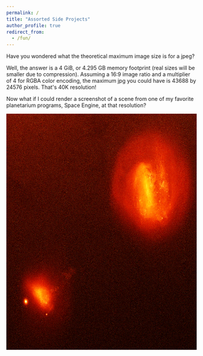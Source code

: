 ```yaml
---
permalink: /
title: "Assorted Side Projects" 
author_profile: true
redirect_from: 
  - /fun/
---
```


Have you wondered what the theoretical maximum image size is for a jpeg?

Well, the answer is a 4 GiB, or 4.295 GB memory footprint (real sizes will be smaller due to compression). Assuming a 16:9 image ratio and a multiplier of 4 for RGBA color encoding, the maximum jpg you could have is 43688 by 24576 pixels. That's 40K resolution!

Now what if I could render a screenshot of a scene from one of my favorite planetarium programs, Space Engine, at that resolution?

<a href="/images/GaiaRenders/Export/LMC and SMC.png" target="_blank">
  <img src="/images/GaiaRenders/LowRes Export/LMC and SMC.png" width="1000" height="625">
</a>